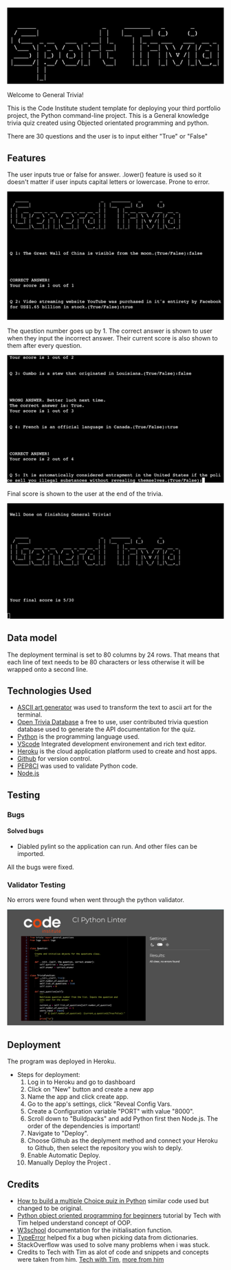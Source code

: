 ![logo](documentation/logo.png)

Welcome to General Trivia!

This is the Code Institute student template for deploying your third portfolio project, the Python command-line project. This is a General knowledge trivia quiz
created using Objected orientated programming and python.

There are 30 questions and the user is to input either "True" or "False"

## Features

The user inputs true or false for answer. .lower() feature is used so it doesn't matter if user inputs capital letters or lowercase. Prone to error.

![Queston main](documentation/main.png)

The question number goes up by 1. The correct answer is shown to user when they input the incorrect answer. Their current score is also shown to them after every question.

![Answers](documentation/answers.png)

Final score is shown to the user at the end of the trivia.

![Score](documentation/score.png)


## Data model

The deployment terminal is set to 80 columns by 24 rows. That means that each line of text needs to be 80 characters or less otherwise it will be wrapped onto a second line.

## Technologies Used

 - [ASCII art generator](https://patorjk.com/software/taag/#p=testall&f=Graceful&t=Sport%20Trivia%20) was used to transform the text to ascii art for the terminal.
 - [Open Trivia Database](https://opentdb.com/) a free to use, user contributed trivia question database used to generate the API documentation for the quiz.
 - [Python](https://www.python.org/) is the programming language used.
 - [VScode](https://code.visualstudio.com/) Integrated development environement and rich text editor.
 - [Heroku](https://www.heroku.com/) is the cloud application platform used to create and host apps.
 - [Github](https://github.com/Omar-Alme/general-trivia) for version control.
 - [PEP8CI](https://pep8ci.herokuapp.com/) was used to validate Python code.
 - [Node.js](https://nodejs.org/en) 
 
 
## Testing
### Bugs

#### Solved bugs
 - Diabled pylint so the application can run. And other files can be imported.

All the bugs were fixed.

### Validator Testing

No errors were found when went through the python validator.

![PEP8CI Python validator](documentation/python-validation.png)

## Deployment
 The program was deployed in Heroku.

  - Steps for deployment:
     1. Log in to Heroku and go to dashboard
     2. Click on "New" button and create a new app
     3. Name the app and click create app.
     4. Go to the app's settings, click "Reveal Config Vars.
     5. Create a Configuration variable "PORT" with value "8000".
     6. Scroll down to "Buildpacks" and add Python first then Node.js. The order of the dependencies is important!
     7. Navigate to "Deploy".
     8. Choose Github as the deplyment method and connect your Heroku to Github, then select the repository you wish to deply.
     9. Enable Automatic Deploy.
     10. Manually Deploy the Project .


## Credits
  - [How to build a multiple Choice quiz in Python](https://www.youtube.com/watch?v=SgQhwtIoQ7o&list=PLLAZ4kZ9dFpMMs5lskzBApYXn0bl7emsW&index=33) similar code used but changed to be original.
  - [Python object oriented programming for beginners](https://www.youtube.com/watch?v=JeznW_7DlB0) tutorial by Tech with Tim helped understand concept of OOP.
  - [W3school](https://www.w3schools.com/python/gloss_python_class_init.asp) documentation for the initialisation function.
  - [TypeError](https://www.learndatasci.com/solutions/python-typeerror-list-indices-must-be-integers-or-slices-not-str/) helped fix a bug when picking data from dictionaries.
  - StackOverflow was used to solve many problems when i was stuck.
  - Credits to Tech with Tim as alot of code and snippets and concepts were taken from him. [Tech with Tim](https://www.youtube.com/c/TechWithTim), [more from him](https://www.techwithtim.net/)

